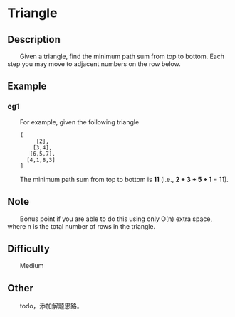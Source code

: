 # Triangle

## Description

&emsp;&emsp;Given a triangle, find the minimum path sum from top to bottom. Each step you may move to adjacent numbers 
on the row below.

## Example

### eg1

&emsp;&emsp;For example, given the following triangle

```
    [
         [2],
        [3,4],
       [6,5,7],
      [4,1,8,3]
    ]
```

&emsp;&emsp;The minimum path sum from top to bottom is **11** \(i.e., **2 + 3 + 5 + 1** \= 11\).

## Note

&emsp;&emsp;Bonus point if you are able to do this using only O\(n\) extra space, where n is the total number of rows 
in the triangle.

## Difficulty

&emsp;&emsp;Medium

## Other

&emsp;&emsp;todo，添加解题思路。